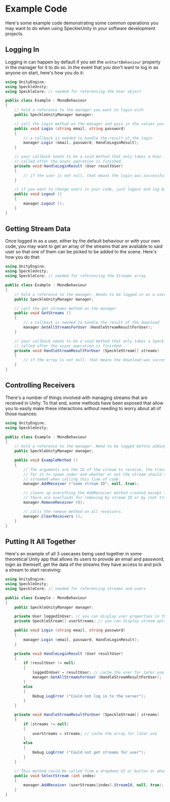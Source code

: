# Example Code

Here's some example code demonstrating some common operations you may want to do when using SpeckleUnity in your software development projects.

## Logging In

Logging in can happen by default if you set the `onStartBehaviour` property in the manager for it to do so. In the event that you don't want to log in as anyone on start, here's how you do it:

``` cs
using UnityEngine;
using SpeckleUnity;
using SpeckleCore; // needed for referencing the User object

public class Example : MonoBehaviour
{
    // hold a reference to the manager you want to login with
    public SpeckleUnityManager manager;

    // call the login method on the manager and pass in the values you want to use
    public void Login (string email, string password)
    {
        // a callback is needed to handle the result of the login
        manager.Login (email, password, HandleLoginResult); 
    }

    // your callback needs to be a void method that only takes a User.
    // called after the async operation is finished.
    private void HandleLoginResult (User resultUser)
    {
        // if the user is not null, that means the login was successful
    }

    // if you want to change users in your code, just logout and log back in
    public void Logout ()
    {
        manager.Logout ();
    }
}
```

## Getting Stream Data

Once logged in as a user, either by the default behaviour or with your own code, you may want to get an array of the streams that are available to said user so that one of them can be picked to be added to the scene. Here's how you do that:

``` cs
using UnityEngine;
using SpeckleUnity;
using SpeckleCore; // needed for referencing the Streams array

public class Example : MonoBehaviour
{
    // hold a reference to the manager. Needs to be logged in as a user before getting streams
    public SpeckleUnityManager manager;

    // call the get streams method on the manager
    public void GetStreams ()
    {
        // a callback is needed to handle the result of the download
        manager.GetAllStreamsForUser (HandleStreamResultForUser); 
    }

    // your callback needs to be a void method that only takes a SpeckleStream array.
    // called after the async operation is finished.
    private void HandleStreamResultForUser (SpeckleStream[] streams)
    {
        // if the array is not null, that means the download was successful
    }
}
```

## Controlling Receivers

There's a number of things involved with managing streams that are received in Unity. To that end, some methods have been exposed that allow you to easily make these interactions without needing to worry about all of those nuances:

``` cs
using UnityEngine;
using SpeckleUnity;

public class Example : MonoBehaviour
{
    // hold a reference to the manager. Need to be logged before adding receivers
    public SpeckleUnityManager manager;

    public void ExampleMethod ()
    {
        // The arguments are the ID of the stream to receive, the transform
        // for it to spawn under and whether or not the stream should start being 
        // streamed when calling this line of code.
        manager.AddReceiver ("some stream ID", null, true);

        // cleans up everything the AddReceiver method created except for the root transform
        // there are overloads for removing by stream ID or by root transform reference
        manager.RemoveReceiver (0);

        // calls the remove method on all receivers.
        manager.ClearReceivers ();
    }
}
```

## Putting It All Together

Here's an example of all 3 usecases being used together in some theoretical Unity app that allows its users to provide an email and password, login as themself, get the data of the streams they have access to and pick a stream to start receiving:

``` cs
using UnityEngine;
using SpeckleUnity;
using SpeckleCore; // needed for referencing streams and users

public class Example : MonoBehaviour
{
    public SpeckleUnityManager manager;

    private User loggedInUser; // you can display user properties in the UI
    private SpeckleStream[] userStreams; // you can display stream options in the UI

    public void Login (string email, string password)
    {
        manager.Login (email, password, HandleLoginResult);
    }

    private void HandleLoginResult (User resultUser)
    {
        if (resultUser != null) 
        {
            loggedInUser = resultUser; // cache the user for later use
            manager.GetAllStreamsForUser (HandleStreamResultForUser);
        }
        else
        {
            Debug.LogError ("Could not log in to the server");
        }
    }

    private void HandleStreamResultForUser (SpeckleStream[] streams)
    {
        if (streams != null)
        {
            userStreams = streams; // cache the array for later use
        }
        else
        {
            Debug.LogError ("Could not get streams for user");
        }
    }

    // This method could be called from a dropdown UI or button or whatever else
    public void SelectStream (int index)
    {
        manager.AddReceiver (userStreams[index].StreamId, null, true);
    }
}
```